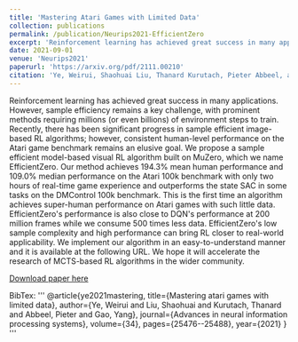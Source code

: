 ```yaml
---
title: 'Mastering Atari Games with Limited Data'
collection: publications
permalink: /publication/Neurips2021-EfficientZero
excerpt: 'Reinforcement learning has achieved great success in many applications. However, sample efficiency remains a key challenge, with prominent methods requiring millions (or even billions) of environment steps to train. Recently, there has been significant progress in sample efficient image-based RL algorithms; however, consistent human-level performance on the Atari game benchmark remains an elusive goal. We propose a sample efficient model-based visual RL algorithm built on MuZero, which we name EfficientZero. Our method achieves 194.3% mean human performance and 109.0% median performance on the Atari 100k benchmark with only two hours of real-time game experience and outperforms the state SAC in some tasks on the DMControl 100k benchmark. This is the first time an algorithm achieves super-human performance on Atari games with such little data. EfficientZero's performance is also close to DQN's performance at 200 million frames while we consume 500 times less data. EfficientZero's low sample complexity and high performance can bring RL closer to real-world applicability. We implement our algorithm in an easy-to-understand manner and it is available at the following URL. We hope it will accelerate the research of MCTS-based RL algorithms in the wider community.'
date: 2021-09-01
venue: 'Neurips2021'
paperurl: 'https://arxiv.org/pdf/2111.00210'
citation: 'Ye, Weirui, Shaohuai Liu, Thanard Kurutach, Pieter Abbeel, and Yang Gao. "Mastering atari games with limited data." Advances in Neural Information Processing Systems 34 (2021): 25476-25488.'
---
```


Reinforcement learning has achieved great success in many applications. However, sample efficiency remains a key challenge, with prominent methods requiring millions (or even billions) of environment steps to train. Recently, there has been significant progress in sample efficient image-based RL algorithms; however, consistent human-level performance on the Atari game benchmark remains an elusive goal. We propose a sample efficient model-based visual RL algorithm built on MuZero, which we name EfficientZero. Our method achieves 194.3% mean human performance and 109.0% median performance on the Atari 100k benchmark with only two hours of real-time game experience and outperforms the state SAC in some tasks on the DMControl 100k benchmark. This is the first time an algorithm achieves super-human performance on Atari games with such little data. EfficientZero's performance is also close to DQN's performance at 200 million frames while we consume 500 times less data. EfficientZero's low sample complexity and high performance can bring RL closer to real-world applicability. We implement our algorithm in an easy-to-understand manner and it is available at the following URL. We hope it will accelerate the research of MCTS-based RL algorithms in the wider community.

[Download paper here](https://arxiv.org/pdf/2111.00210)

BibTex:
'''
@article{ye2021mastering,
  title={Mastering atari games with limited data},
  author={Ye, Weirui and Liu, Shaohuai and Kurutach, Thanard and Abbeel, Pieter and Gao, Yang},
  journal={Advances in neural information processing systems},
  volume={34},
  pages={25476--25488},
  year={2021}
}
'''

